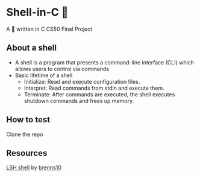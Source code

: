 # Shell-in-C 🐚
A :shell: written in C
CS50 Final Project
## About a shell
- A shell is a program that presents a command-line interface (CLI) which allows users to control via commands
- Basic lifetime of a shell
    - Initialize: Read and execute configuration files.
    - Interpret: Read commands from stdin and execute them.
    - Terminate: After commands are executed, the shell executes shutdown commands and frees up memory.
## How to test
Clone the repo
## Resources
[LSH shell](https://github.com/brenns10/lsh) by [brenns10](https://github.com/brenns10)
